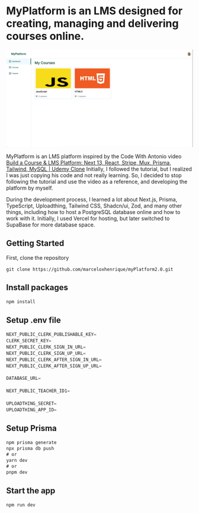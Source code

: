 # MyPlatform is an LMS designed for creating, managing and delivering courses online.

![MyPlatform dashboard page](public/MyPlatform_Dashboard.png)

MyPlatform is an LMS platform inspired by the Code With Antonio video [Build a Course & LMS Platform: Next 13, React, Stripe, Mux, Prisma, Tailwind, MySQL | Udemy Clone](https://www.youtube.com/watch?v=Big_aFLmekI)
Initially, I followed the tutorial, but I realized I was just copying his code and not really learning. So, I decided to stop following the tutorial and use the video as a reference, and developing the platform by myself.

During the development process, I learned a lot about Next.js, Prisma, TypeScript, Uploadthing, Tailwind CSS, Shadcn/ui, Zod, and many other things, including how to host a PostgreSQL database online and how to work with it. Initially, I used Vercel for hosting, but later switched to SupaBase for more database space.

## Getting Started

First, clone the repository

```shell
git clone https://github.com/marceloxhenrique/myPlatform2.0.git
```

## Install packages

```shell
npm install
```

## Setup .env file

```js
NEXT_PUBLIC_CLERK_PUBLISHABLE_KEY=
CLERK_SECRET_KEY=
NEXT_PUBLIC_CLERK_SIGN_IN_URL=
NEXT_PUBLIC_CLERK_SIGN_UP_URL=
NEXT_PUBLIC_CLERK_AFTER_SIGN_IN_URL=
NEXT_PUBLIC_CLERK_AFTER_SIGN_UP_URL=

DATABASE_URL=

NEXT_PUBLIC_TEACHER_ID1=

UPLOADTHING_SECRET=
UPLOADTHING_APP_ID=
```

## Setup Prisma

```shell
npm prisma generate
npx prisma db push
# or
yarn dev
# or
pnpm dev
```

## Start the app

```shell
npm run dev
```
